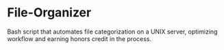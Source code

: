 # File-Organizer
Bash script that automates file categorization on a UNIX server, optimizing workflow and earning honors credit in the process. 
